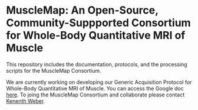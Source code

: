 # MuscleMap: An Open-Source, Community-Suppported Consortium for Whole-Body Quantitative MRI of Muscle

This repository includes the documentation, protocols, and the processing scripts for the MuscleMap Consortium.

We are currently working on developing our Generic Acquisition Protocol for Whole-Body Quantitative MRI of Muscle. You can access the Google doc [here](https://docs.google.com/document/d/1q7AAnPEr7Rj5gb9d_mLrRnAiav1f32J-RPswvOPk5xE/edit?usp=sharing). To joing the MuscleMap Consortium and collaborate please contact [Kenenth Weber](mailto:kenweber@stanford.edu).
